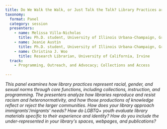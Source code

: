 ```yaml
---
title: Do We Walk the Walk, or Just Talk the Talk? Library Practices around Intersectional Needs
taxonomy:
  format: Panel
  category: session
  presenters:
    - name: Melissa Villa-Nicholas
	  title: Ph.D. student, University of Illinois Urbana-Champaign, Graduate School of Library and Information Science
	- name: Jeanie Austin
	  title: Ph.D. student, University of Illinois Urbana-Champaign, Graduate School of Library and Information Science
	- name: Christina J. Woo
	  title: Research Librarian, University of California, Irvine
  track:
    - Programming, Outreach, and Advocacy; Collections and Access
	
---
```

_This panel examines how library practices represent racial, gender, and sexual norms through core functions, 
including collections, instruction, and programming. The presenters analyze how libraries reproduce and resist racism
 and heteronormativity, and how those productions of knowledge reflect or reject the larger communities. How does your library approach immigrants'/migrants' needs?  How do LGBTQ+ youth evaluate library materials specific to their experience and identity?  How do you include the under-represented in your library's spaces, webpages, and publications?_